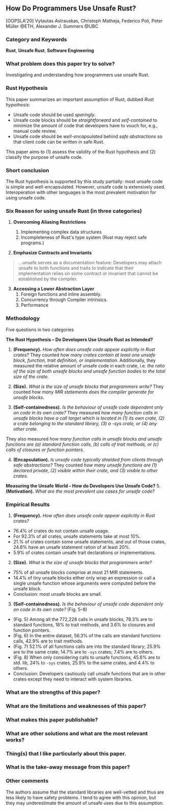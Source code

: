 ## How Do Programmers Use Unsafe Rust?

[OOPSLA'20]
Vytautas Astrauskas, Christoph Matheja, Federico Poli, Peter Müller @ETH,
Alexander J. Summers @UBC

### Category and Keywords
**Rust**, **Unsafe Rust**, **Software Engineering**

### What problem does this paper try to solve?
Investigating and understanding how programmers use unsafe Rust.

### Rust Hypothesis
This paper summarizes an important assumption of Rust, dubbed *Rust hypothesis*:
- Unsafe code should be used *sparingly*.
- Unsafe code blocks should be *straightforward* and *self-contained* to
  minimize the amount of code that developers have to vouch for, e.g., manual
  code review.
- Unsafe code should be *well-encapsulated* behind *safe abstractions* so that
  client code can be written in safe Rust.

This paper aims to (1) assess the validity of the Rust hypothesis and
(2) classify the purpose of unsafe code.

### Short conclusion
The Rust hypothesis is supported by this study partially: most unsafe code
is simple and well-encapsulated. However, unsafe code is extensively used.
Interoperation with other languages is the most prevalent motivation for
using unsafe code.

### Six Reason for using unsafe Rust (in three categories)
1. **Overcoming Aliasing Restrictions**
    1. Implementing complex data structures
    2. Incompleteness of Rust's type system (Rust may reject safe programs.)

2. **Emphasize Contracts and Invariants**
> ...unsafe serves as a documentation feature: Developers may attach unsafe to
both functions and traits to indicate that their implementation relies on some
contract or invariant that cannot be established by the compiler.

3. **Accessing a Lower Abstraction Layer**
    1. Foreign functions and inline assembly.
    2. Concurrency through Compiler intrinsics.
    3. Performance

### Methodology
Five questions in two categories

**The Rust Hypothesis – Do Developers Use Unsafe Rust as Intended?**
1. **(Frequency).** *How often does unsafe code appear explicitly in Rust crates?*
They counted *how many crates contain at least one unsafe block, function,
trait definition, or implementation*. Additionally, they measured the relative
amount of unsafe code in each crate, i.e. *the ratio of the size of both
unsafe blocks and unsafe function bodies to the total size of the crate.*

2. **(Size).** *What is the size of unsafe blocks that programmers write?*
They counted *how many MIR statements does the compiler generate for unsafe
blocks*.

3. **(Self-containedness).** *Is the behaviour of unsafe code dependent only on
   code in its own crate?*
They measured *how many function calls in unsafe blocks have a call target which
is located in
(1) its own crate,
(2) a crate belonging to the standard library,
(3) a -sys crate, or
(4) any other crate.*

They also measured *how many function calls in unsafe blocks and unsafe
functions are
(a) standard function calls,
(b) calls of trait methods, or
(c) calls of closures or function pointers.*

4. **(Encapsulation).** *Is unsafe code typically shielded from clients through
   safe abstractions?*
They counted *how many unsafe functions are
(1) declared private,
(2) visible within their crate, and
(3) visible to other crates.*

**Measuring the Unsafe World – How do Developers Use Unsafe Code?**
5. **(Motivation).** *What are the most prevalent use cases for unsafe code?*

### Empirical Results
1. **(Frequency).** *How often does unsafe code appear explicitly in Rust crates?*
- 76.4% of crates do not contain unsafe usage.
- For 92.3% of all crates, unsafe statements take at most 10%.
- 21.% of crates contain some unsafe statements, and out of those crates,
24.6% have an unsafe statement ration of at least 20%.
- 5.9% of crates contain unsafe trait declarations or implementations.

2. **(Size).** *What is the size of unsafe blocks that programmers write?*
- 75% of all unsafe blocks comprise at most 21 MIR statements.
- 14.4% of tiny unsafe blocks either only wrap an expression or call a single
  unsafe function whose arguments were computed before the unsafe block.
- Conclusion: most unsafe blocks are small.

3. **(Self-containedness).** *Is the behaviour of unsafe code dependent only on
   code in its own crate?*
(Fig. 5–8)
- (Fig. 5) Among all the 772,228 calls in unsafe blocks, 78.3% are to standard functions,
18% to trait methods, and 3.6% to closures and function pointers.
- (Fig. 6) In the entire dataset, 56.3% of the calls are standard functions calls, 42.9%
  are to trait methods.
- (Fig. 7) 52.1% of all functions calls are into the standard library; 25.9% are
  to the same crate; 14.7% are to `-sys` crates; 7.4% are to others.
- (Fig. 8) When only considering calls to unsafe functions, 45.6% are to std.
  lib, 24% to `-sys` crates, 25.9% to the same crates, and 4.4% to others.
- Conclusion: Developers cautiously call unsafe functions that are in other
  crates except they need to interact with system libraries.

### What are the strengths of this paper?

### What are the limitations and weaknesses of this paper?

### What makes this paper publishable?

### What are other solutions and what are the most relevant works?

### Thing(s) that I like particularly about this paper.

### What is the take-away message from this paper?

### Other comments
The authors assume that the standard libraries are well-vetted and thus
are less likely to have safety problems. I tend to agree with this opinion,
but they may underestimate the amount of unsafe uses due to this assumption.
